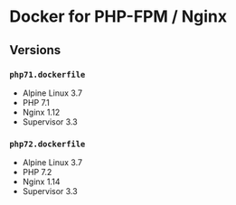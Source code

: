 # Docker for PHP-FPM / Nginx

## Versions

### `php71.dockerfile`

- Alpine Linux 3.7
- PHP 7.1
- Nginx 1.12
- Supervisor 3.3

### `php72.dockerfile`

- Alpine Linux 3.7
- PHP 7.2
- Nginx 1.14
- Supervisor 3.3
